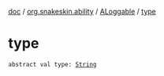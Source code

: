 [doc](../../index.md) / [org.snakeskin.ability](../index.md) / [ALoggable](index.md) / [type](./type.md)

# type

`abstract val type: `[`String`](https://kotlinlang.org/api/latest/jvm/stdlib/kotlin/-string/index.html)